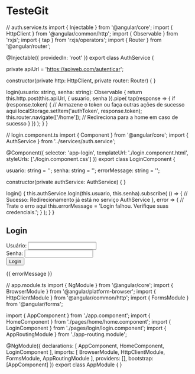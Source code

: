 # TesteGit
// auth.service.ts
import { Injectable } from '@angular/core';
import { HttpClient } from '@angular/common/http';
import { Observable } from 'rxjs';
import { tap } from 'rxjs/operators';
import { Router } from '@angular/router';

@Injectable({
  providedIn: 'root'
})
export class AuthService {

  private apiUrl = 'https://apiweb.com/autenticar';

  constructor(private http: HttpClient, private router: Router) { }

  login(usuario: string, senha: string): Observable<any> {
    return this.http.post<any>(this.apiUrl, { usuario, senha }).pipe(
      tap(response => {
        if (response.token) {
          // Armazene o token ou faça outras ações de sucesso aqui
          localStorage.setItem('authToken', response.token);
          this.router.navigate(['/home']);  // Redireciona para a home em caso de sucesso
        }
      })
    );
  }
}




// login.component.ts
import { Component } from '@angular/core';
import { AuthService } from '../services/auth.service';

@Component({
  selector: 'app-login',
  templateUrl: './login.component.html',
  styleUrls: ['./login.component.css']
})
export class LoginComponent {

  usuario: string = '';
  senha: string = '';
  errorMessage: string = '';

  constructor(private authService: AuthService) { }

  login() {
    this.authService.login(this.usuario, this.senha).subscribe(
      () => {
        // Sucesso: Redirecionamento já está no serviço AuthService
      },
      error => {
        // Trate o erro aqui
        this.errorMessage = 'Login falhou. Verifique suas credenciais.';
      }
    );
  }
}






<!-- login.component.html -->
<div>
  <h2>Login</h2>
  <form (ngSubmit)="login()">
    <div>
      <label for="usuario">Usuário:</label>
      <input type="text" id="usuario" [(ngModel)]="usuario" name="usuario" required>
    </div>
    <div>
      <label for="senha">Senha:</label>
      <input type="password" id="senha" [(ngModel)]="senha" name="senha" required>
    </div>
    <button type="submit">Login</button>
  </form>
  <div *ngIf="errorMessage">{{ errorMessage }}</div>
</div>







// app.module.ts
import { NgModule } from '@angular/core';
import { BrowserModule } from '@angular/platform-browser';
import { HttpClientModule } from '@angular/common/http';
import { FormsModule } from '@angular/forms';

import { AppComponent } from './app.component';
import { HomeComponent } from './pages/home/home.component';
import { LoginComponent } from './pages/login/login.component';
import { AppRoutingModule } from './app-routing.module';

@NgModule({
  declarations: [
    AppComponent,
    HomeComponent,
    LoginComponent
  ],
  imports: [
    BrowserModule,
    HttpClientModule,
    FormsModule,
    AppRoutingModule
  ],
  providers: [],
  bootstrap: [AppComponent]
})
export class AppModule { }











